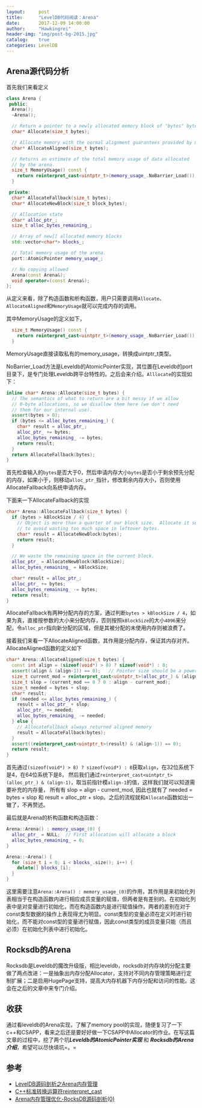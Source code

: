 ```yaml
---
layout:     post
title:      "LevelDB代码阅读：Arena"
date:       2017-12-09 14:00:00
author:     "Hawkingrei"
header-img: "img/post-bg-2015.jpg"
catalog:    true
categories: LevelDB
---
```




## Arena源代码分析


首先我们来看定义

```c++
class Arena {
 public:
  Arena();
  ~Arena();  

  // Return a pointer to a newly allocated memory block of "bytes" bytes.
  char* Allocate(size_t bytes);

  // Allocate memory with the normal alignment guarantees provided by malloc
  char* AllocateAligned(size_t bytes);

  // Returns an estimate of the total memory usage of data allocated
  // by the arena.
  size_t MemoryUsage() const {
    return reinterpret_cast<uintptr_t>(memory_usage_.NoBarrier_Load());
  }

 private:
  char* AllocateFallback(size_t bytes);
  char* AllocateNewBlock(size_t block_bytes);

  // Allocation state
  char* alloc_ptr_;
  size_t alloc_bytes_remaining_;

  // Array of new[] allocated memory blocks
  std::vector<char*> blocks_;

  // Total memory usage of the arena.
  port::AtomicPointer memory_usage_;

  // No copying allowed
  Arena(const Arena&);
  void operator=(const Arena&);
};
```
从定义来看，除了构造函数和析构函数，用户只需要调用```Allocate```、```AllocateAligned```和```MemoryUsage```就可以完成内存的调用。

其中MemoryUsage的定义如下，

```c++
  size_t MemoryUsage() const {
    return reinterpret_cast<uintptr_t>(memory_usage_.NoBarrier_Load());
  }
```

MemoryUsage直接读取私有的memory_usage，转换成uintptr_t类型。


NoBarrier_Load方法是Leveldb的AtomicPointer实现，其位置在Leveldb的port目录下，是专门处理Leveldb跨平台特性的。之后会来介绍。```Alllocate```的实现如下：


```c++
inline char* Arena::Allocate(size_t bytes) {
  // The semantics of what to return are a bit messy if we allow
  // 0-byte allocations, so we disallow them here (we don't need
  // them for our internal use).
  assert(bytes > 0);
  if (bytes <= alloc_bytes_remaining_) {
    char* result = alloc_ptr_;
    alloc_ptr_ += bytes;
    alloc_bytes_remaining_ -= bytes;
    return result;
  }
  return AllocateFallback(bytes);
}
```

首先检查输入的```bytes```是否大于0，然后申请内存大小```bytes```是否小于剩余预先分配的内存，如果小于，则移动```alloc_ptr_```指针，修改剩余内存大小，否则使用AllocateFallback向系统申请内存。


下面来一下AllocateFallback的实现

```c++
char* Arena::AllocateFallback(size_t bytes) {
  if (bytes > kBlockSize / 4) {
    // Object is more than a quarter of our block size.  Allocate it separately
    // to avoid wasting too much space in leftover bytes.
    char* result = AllocateNewBlock(bytes);
    return result;
  }

  // We waste the remaining space in the current block.
  alloc_ptr_ = AllocateNewBlock(kBlockSize);
  alloc_bytes_remaining_ = kBlockSize;

  char* result = alloc_ptr_;
  alloc_ptr_ += bytes;
  alloc_bytes_remaining_ -= bytes;
  return result;
}
```

AllocateFallback有两种分配内存的方案，通过判断```bytes > kBlockSize / 4```，如果为真，直接按参数的大小来分配内存，否则按照```kBlockSize```的大小```4096```来分配，令```alloc_ptr```指向新分配的区域，但是其被分配的未使用内存则被浪费了。

接着我们来看一下AllocateAligned函数，其作用是分配内存，保证其内存对齐。AllocateAligned函数的定义如下

```c++
char* Arena::AllocateAligned(size_t bytes) {
  const int align = (sizeof(void*) > 8) ? sizeof(void*) : 8;
  assert((align & (align-1)) == 0);   // Pointer size should be a power of 2
  size_t current_mod = reinterpret_cast<uintptr_t>(alloc_ptr_) & (align-1);
  size_t slop = (current_mod == 0 ? 0 : align - current_mod);
  size_t needed = bytes + slop;
  char* result;
  if (needed <= alloc_bytes_remaining_) {
    result = alloc_ptr_ + slop;
    alloc_ptr_ += needed;
    alloc_bytes_remaining_ -= needed;
  } else {
    // AllocateFallback always returned aligned memory
    result = AllocateFallback(bytes);
  }
  assert((reinterpret_cast<uintptr_t>(result) & (align-1)) == 0);
  return result;
}
```

首先通过```(sizeof(void*) > 8) ? sizeof(void*) : 8```获取```align```，在32位系统下是4，在64位系统下是8，
然后我们通过```reinterpret_cast<uintptr_t>(alloc_ptr_) & (align-1)```，取当前指针模```align-1```的值，这样我们就可以知道需要补充的内存量， 所有有 slop = align - current_mod, 因此也就有了 needed = bytes + slop 和 result = alloc_ptr + slop。之后的流程就和```Allocate```函数如出一辙了，不再赘述。

最后就是Arena的析构函数和构造函数：

```c++
Arena::Arena() : memory_usage_(0) {
  alloc_ptr_ = NULL;  // First allocation will allocate a block
  alloc_bytes_remaining_ = 0;
}
```

```c++
Arena::~Arena() {
  for (size_t i = 0; i < blocks_.size(); i++) {
    delete[] blocks_[i];
  }
}
```

这里需要注意```Arena::Arena() : memory_usage_(0)```的作用，其作用是来初始化列表相当于在构造函数内进行相应成员变量的赋值，但两者是有差别的。在初始化列表中是对变量进行初始化，而在构造函数内是进行赋值操作。两者的差别在对于const类型数据的操作上表现得尤为明显。const类型的变量必须在定义时进行初始化，而不能对const型的变量进行赋值，因此const类型的成员变量只能（而且必须）在初始化列表中进行初始化。


## Rocksdb的Arena

Rocksdb是Leveldb的魔改升级版，相比leveldb，rocksdb对内存块的分配主要做了两点改进：一是抽象出内存分配Allocator，支持对不同内存管理策略进行定制扩展；二是启用HugePage支持，提高大内存机器下内存分配和访问的性能。这会在之后的文章中来专门介绍。

## 收获

通过看leveldb的Arena实现，了解了memory pool的实现，随便复习了一下c++和CSAPP，看来之后还是要好好做一下CSAPP中Allocator的作业。在写这篇文章的过程中，挖了两个坑***Leveldb的AtomicPointer实现*** 和 ***Rocksdb的Arena介绍***，希望可以尽快填坑=。=

## 参考

- [LevelDB源码剖析之Arena内存管理](http://mingxinglai.com/cn/2013/01/leveldb-arena/)
- [C++标准转换运算符reinterpret_cast](https://csruiliu.github.io/blog/2016/11/01/c++11_basic/)
- [Arena内存管理优化-RocksDB源码剖析(0)](http://www.pandademo.com/2016/09/arena-rocksdb-source-dissect-0/)
